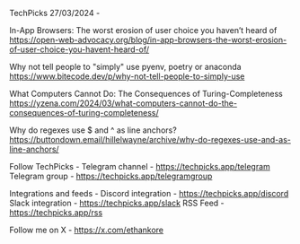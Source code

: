 TechPicks 27/03/2024 -

In-App Browsers: The worst erosion of user choice you haven’t heard of
https://open-web-advocacy.org/blog/in-app-browsers-the-worst-erosion-of-user-choice-you-havent-heard-of/

Why not tell people to "simply" use pyenv, poetry or anaconda
https://www.bitecode.dev/p/why-not-tell-people-to-simply-use

What Computers Cannot Do: The Consequences of Turing-Completeness
https://yzena.com/2024/03/what-computers-cannot-do-the-consequences-of-turing-completeness/

Why do regexes use $ and ^ as line anchors?
https://buttondown.email/hillelwayne/archive/why-do-regexes-use-and-as-line-anchors/

Follow TechPicks -
Telegram channel - https://techpicks.app/telegram
Telegram group - https://techpicks.app/telegramgroup

Integrations and feeds -
Discord integration - https://techpicks.app/discord
Slack integration - https://techpicks.app/slack
RSS Feed - https://techpicks.app/rss

Follow me on X - https://x.com/ethankore